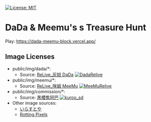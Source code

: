 [![License: MIT](https://img.shields.io/badge/License-MIT-yellow.svg)](https://opensource.org/licenses/MIT)

# DaDa & Meemu's s Treasure Hunt

Play: https://dada-meemu-block.vercel.app/

## Image Licenses

- public/img/dada/*:
  - Source: [ReLive_灰妲 DaDa](https://www.youtube.com/@ReLiveDaDa) [![DadaRelive][1.1]][1]
- public/img/meemu/*:
  - Source: [ReLive_咪姆 MeeMu](https://www.youtube.com/@relive_meemu4350) [![MeeMuRelive][1.1]][2]
- public/img/commission/*:
  - Source: [黑櫻焦阿巴](https://twitter.com/kuroo_sd) [![kuroo_sd][1.1]][3]
- Other image sources:
  - [いらすとや](https://www.irasutoya.com/)
  - [Rotting Pixels](https://rottingpixels.itch.io/four-seasons-platformer-tileset-16x16free)

<!-- Please don't remove this: Grab your social icons from https://github.com/carlsednaoui/gitsocial -->


<!-- links to social media icons -->
<!-- no need to change these -->

<!-- icons with padding -->

[1.1]: http://i.imgur.com/tXSoThF.png (twitter icon with padding)
[2.1]: http://i.imgur.com/P3YfQoD.png (facebook icon with padding)
[3.1]: http://i.imgur.com/yCsTjba.png (google plus icon with padding)
[4.1]: http://i.imgur.com/YckIOms.png (tumblr icon with padding)
[5.1]: http://i.imgur.com/1AGmwO3.png (dribbble icon with padding)
[6.1]: http://i.imgur.com/0o48UoR.png (github icon with padding)

<!-- icons without padding -->

[1.2]: http://i.imgur.com/wWzX9uB.png (twitter icon without padding)
[2.2]: http://i.imgur.com/fep1WsG.png (facebook icon without padding)
[3.2]: http://i.imgur.com/VlgBKQ9.png (google plus icon without padding)
[4.2]: http://i.imgur.com/jDRp47c.png (tumblr icon without padding)
[5.2]: http://i.imgur.com/Vvy3Kru.png (dribbble icon without padding)
[6.2]: http://i.imgur.com/9I6NRUm.png (github icon without padding)


<!-- links to your social media accounts -->
<!-- update these accordingly -->

[1]: https://twitter.com/DadaRelive
[2]: https://twitter.com/MeeMuRelive
[3]: https://twitter.com/kuroo_sd

<!-- Please don't remove this: Grab your social icons from https://github.com/carlsednaoui/gitsocial -->